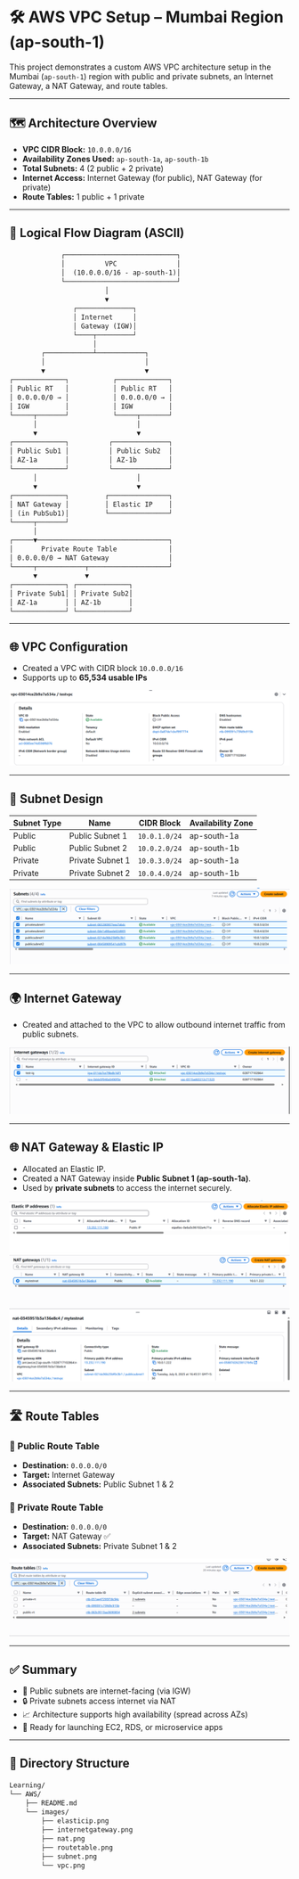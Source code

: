
# 🛠️ AWS VPC Setup – Mumbai Region (ap-south-1)

This project demonstrates a custom AWS VPC architecture setup in the Mumbai (`ap-south-1`) region with public and private subnets, an Internet Gateway, a NAT Gateway, and route tables.

---

## 🗺️ Architecture Overview

- **VPC CIDR Block:** `10.0.0.0/16`
- **Availability Zones Used:** `ap-south-1a`, `ap-south-1b`
- **Total Subnets:** 4 (2 public + 2 private)
- **Internet Access:** Internet Gateway (for public), NAT Gateway (for private)
- **Route Tables:** 1 public + 1 private

---

## 🧭 Logical Flow Diagram (ASCII)

```text
             ┌────────────────────────────┐
             │          VPC               │
             │  (10.0.0.0/16 - ap-south-1)│
             └────────────────────────────┘
                        │
                        ▼
                ┌──────────────┐
                │ Internet     │
                │ Gateway (IGW)│
                └────┬─────────┘
                     │
        ┌────────────┴────────────┐
        │                         │
        ▼                         ▼
┌─────────────┐           ┌─────────────┐
│ Public RT   │           │ Public RT   │
│ 0.0.0.0/0 → │           │ 0.0.0.0/0 → │
│ IGW         │           │ IGW         │
└─────┬───────┘           └─────┬───────┘
      │                         │
      ▼                         ▼
┌─────────────┐          ┌──────────────┐
│ Public Sub1 │          │ Public Sub2  │
│ AZ-1a       │          │ AZ-1b        │
└─────────────┘          └──────────────┘
      │                         │
      ▼                         ▼
┌─────────────┐         ┌───────────────┐
│ NAT Gateway │         │ Elastic IP    │
│ (in PubSub1)│         └───────────────┘
└─────┬───────┘
      │
┌─────▼─────────────────────────────────┐
│       Private Route Table             │
│ 0.0.0.0/0 → NAT Gateway               │
└─────┬────────────┬────────────────────┘
      ▼            ▼
┌─────────────┐ ┌─────────────┐
│ Private Sub1│ │ Private Sub2│
│ AZ-1a       │ │ AZ-1b       │
└─────────────┘ └─────────────┘
```

---

## 🌐 VPC Configuration

- Created a VPC with CIDR block `10.0.0.0/16`
- Supports up to **65,534 usable IPs**

![VPC](images/vpc.png)

---

## 🧱 Subnet Design

| Subnet Type | Name             | CIDR Block     | Availability Zone |
|-------------|------------------|----------------|-------------------|
| Public      | Public Subnet 1  | `10.0.1.0/24`  | ap-south-1a       |
| Public      | Public Subnet 2  | `10.0.2.0/24`  | ap-south-1b       |
| Private     | Private Subnet 1 | `10.0.3.0/24`  | ap-south-1a       |
| Private     | Private Subnet 2 | `10.0.4.0/24`  | ap-south-1b       |

![Subnets](images/subnet.png)

---

## 🌍 Internet Gateway

- Created and attached to the VPC to allow outbound internet traffic from public subnets.

![Internet Gateway](images/internetgateway.png)

---

## 🌐 NAT Gateway & Elastic IP

- Allocated an Elastic IP.
- Created a NAT Gateway inside **Public Subnet 1 (ap-south-1a)**.
- Used by **private subnets** to access the internet securely.

![Elastic IP](images/elasticip.png)
![NAT Gateway](images/nat.png)

---

## 🛣️ Route Tables

### 🔹 Public Route Table

- **Destination:** `0.0.0.0/0`
- **Target:** Internet Gateway
- **Associated Subnets:** Public Subnet 1 & 2

### 🔸 Private Route Table

- **Destination:** `0.0.0.0/0`
- **Target:** NAT Gateway ✅
- **Associated Subnets:** Private Subnet 1 & 2

![Route Tables](images/routetable.png)

---

## ✅ Summary

- 🔐 Public subnets are internet-facing (via IGW)
- 🔒 Private subnets access internet via NAT
- 📈 Architecture supports high availability (spread across AZs)
- 🚀 Ready for launching EC2, RDS, or microservice apps

---

## 📎 Directory Structure

```
Learning/
└── AWS/
    ├── README.md
    └── images/
        ├── elasticip.png
        ├── internetgateway.png
        ├── nat.png
        ├── routetable.png
        ├── subnet.png
        └── vpc.png
